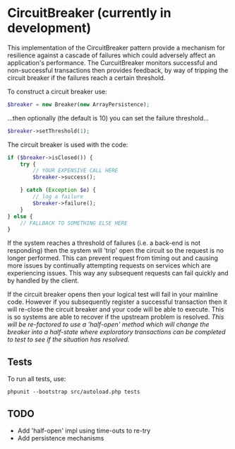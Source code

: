 CircuitBreaker (currently in development)
==============

This implementation of the CircuitBreaker pattern provide a mechanism for resilience
against a cascade of failures which could adversely affect an application's performance.
The CurcuitBreaker monitors successful and non-successful transactions then provides
feedback, by way of tripping the circuit breaker if the failures reach a certain threshold.

To construct a circuit breaker use:

```php
$breaker = new Breaker(new ArrayPersistence);
```
...then optionally (the default is 10) you can set the failure threshold...
```php
$breaker->setThreshold(1);
```

The circuit breaker is used with the code:

```php
if ($breaker->isClosed()) {
    try {
        // YOUR EXPENSIVE CALL HERE
        $breaker->success();

    } catch (Exception $e) {
        // log a failure
        $breaker->failure();
    }
} else {
    // FALLBACK TO SOMETHING ELSE HERE
}
```

If the system reaches a threshold of failures (i.e. a back-end is not
responding) then the system will 'trip' open the circuit so the request is no
longer performed. This can prevent request from timing out and causing more issues
by continually attempting requests on services which are experiencing issues. This
way any subsequent requests can fail quickly and by handled by the client.

If the circuit breaker opens then your logical test will fail in your mainline
code. However if you subsequently register a successful transaction then it will
re-close the circuit breaker and your code will be able to execute. This is so
systems are able to recover if the upstream problem is resolved. *This will be*
*re-factored to use a 'half-open' method which will change the breaker into a*
*half-state where exploratory transactions can be completed to test to see if the*
*situation has resolved.*

Tests
----

To run all tests, use:

```
phpunit --bootstrap src/autoload.php tests
```

TODO
----

* Add 'half-open' impl using time-outs to re-try
* Add persistence mechanisms
